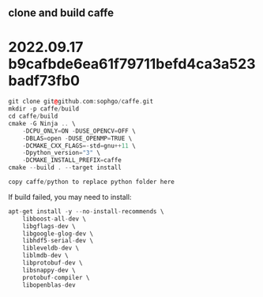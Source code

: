 
## clone and build caffe
# 2022.09.17 b9cafbde6ea61f79711befd4ca3a523badf73fb0
``` c++
git clone git@github.com:sophgo/caffe.git
mkdir -p caffe/build
cd caffe/build
cmake -G Ninja .. \
    -DCPU_ONLY=ON -DUSE_OPENCV=OFF \
    -DBLAS=open -DUSE_OPENMP=TRUE \
    -DCMAKE_CXX_FLAGS=-std=gnu++11 \
    -Dpython_version="3" \
    -DCMAKE_INSTALL_PREFIX=caffe
cmake --build . --target install

copy caffe/python to replace python folder here
```

If build failed, you may need to install:
``` c++
apt-get install -y --no-install-recommends \
    libboost-all-dev \
    libgflags-dev \
    libgoogle-glog-dev \
    libhdf5-serial-dev \
    libleveldb-dev \
    liblmdb-dev \
    libprotobuf-dev \
    libsnappy-dev \
    protobuf-compiler \
    libopenblas-dev
```
